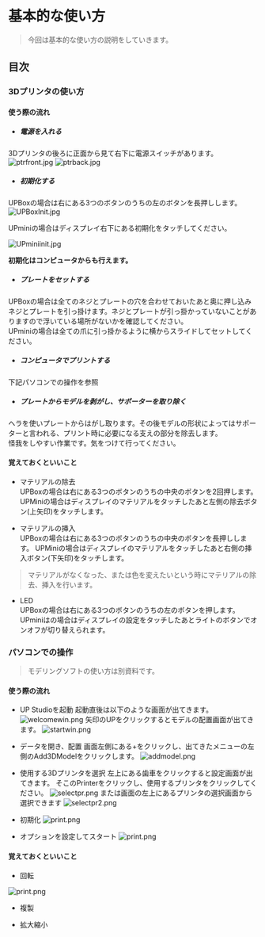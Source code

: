 
# 基本的な使い方

> 今回は基本的な使い方の説明をしていきます。

## 目次

### 3Dプリンタの使い方

#### 使う際の流れ

- ##### 電源を入れる
3Dプリンタの後ろに正面から見て右下に電源スイッチがあります。
![ptrfront.jpg](./img/ptrfront.jpg)
![ptrback.jpg](./img/ptrback.jpg)

- ##### 初期化する
UPBoxの場合は右にある3つのボタンのうちの左のボタンを長押しします。  
![UPBoxInit.jpg](./img/UPBoxInit.jpg)

UPminiの場合はディスプレイ右下にある初期化をタッチしてください。  

![UPminiinit.jpg](./img/UPminiInit.jpg)

**初期化はコンピュータからも行えます。**

- ##### プレートをセットする
UPBoxの場合は全てのネジとプレートの穴を合わせておいたあと奥に押し込みネジとプレートを引っ掛けます。ネジとプレートが引っ掛かっていないことがありますので浮いている場所がないかを確認してください。  
UPminiの場合は全ての爪に引っ掛かるように横からスライドしてセットしてください。

- ##### コンピュータでプリントする
下記パソコンでの操作を参照

- ##### プレートからモデルを剥がし、サポーターを取り除く
ヘラを使いプレートからはがし取ります。その後モデルの形状によってはサポーターと言われる、プリント時に必要になる支えの部分を除去します。<br>
怪我をしやすい作業です。気をつけて行ってください。

#### 覚えておくといいこと
- マテリアルの除去  
UPBoxの場合は右にある3つのボタンのうちの中央のボタンを2回押します。
UPMiniの場合はディスプレイのマテリアルをタッチしたあと左側の除去ボタン(上矢印)をタッチします。


- マテリアルの挿入  
UPBoxの場合は右にある3つのボタンのうちの中央のボタンを長押しします。
UPMiniの場合はディスプレイのマテリアルをタッチしたあと右側の挿入ボタン(下矢印)をタッチします。

>マテリアルがなくなった、または色を変えたいという時にマテリアルの除去、挿入を行います。

- LED  
UPBoxの場合は右にある3つのボタンのうちの左のボタンを押します。
UPminiはの場合はディスプレイの設定をタッチしたあとライトのボタンでオンオフが切り替えられます。

### パソコンでの操作
> モデリングソフトの使い方は別資料です。

#### 使う際の流れ
- UP Studioを起動
起動直後は以下のような画面が出てきます。
![welcomewin.png](./img/welcomewin.png)
矢印のUPをクリックするとモデルの配置画面が出てきます。
![startwin.png](./img/startwin.png)

- データを開き、配置
画面左側にある+をクリックし、出てきたメニューの左側のAdd3DModelをクリックします。
![addmodel.png](./img/addmodel.png)

- 使用する3Dプリンタを選択
左上にある歯車をクリックすると設定画面が出てきます。
そこのPrinterをクリックし、使用するプリンタをクリックしてください。
![selectpr.png](./img/selectpr.png)
または画面の左上にあるプリンタの選択画面から選択できます
![selectpr2.png](./img/selectpr2.png)

- 初期化
![print.png](./img/print.png)

- オプションを設定してスタート
![print.png](./img/print.png)


#### 覚えておくといいこと
- 回転

![print.png](./img/print.png)

- 複製

- 拡大縮小
